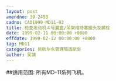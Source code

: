 ```yaml
---
layout: post
amendno: 39-2453
cadno: CAD1999-MD11-02
title: 检查发动机４号翼盒/吊架维持罩接头及螺栓
date: 1999-02-11 00:00:00 +0800
effdate: 1999-02-12 00:00:00 +0800
tag: MD11
categories: 民航华东管理局适航处
author: 吴镝
---
```


##适用范围:
所有MD-11系列飞机。

